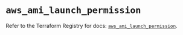 # `aws_ami_launch_permission`

Refer to the Terraform Registry for docs: [`aws_ami_launch_permission`](https://registry.terraform.io/providers/hashicorp/aws/6.0.0/docs/resources/ami_launch_permission).
